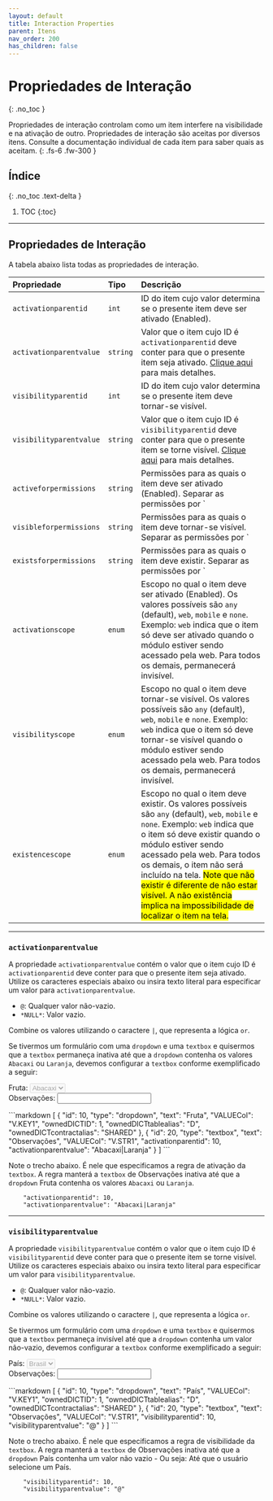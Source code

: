 ```yaml
---
layout: default
title: Interaction Properties
parent: Itens
nav_order: 200
has_children: false
---
```

# Propriedades de Interação
{: .no_toc }


Propriedades de interação controlam como um item interfere na visibilidade e na ativação de outro. Propriedades de interação são aceitas por diversos itens. Consulte a documentação individual de cada item para saber quais as aceitam.
{: .fs-6 .fw-300 }

## Índice
{: .no_toc .text-delta }

1. TOC
{:toc}

---


## Propriedades de Interação

A tabela abaixo lista todas as propriedades de interação.

| Propriedade           | Tipo      | Descrição                                                        |
|:----------------------|:----------|:-----------------------------------------------------------------|
| `activationparentid`  | `int`     |ID do item cujo valor determina se o presente item deve ser ativado (Enabled). 
| `activationparentvalue`| `string` |Valor que o item cujo ID é `activationparentid` deve conter para que o presente item seja ativado. [Clique aqui](#activationparentvalue) para mais detalhes. 
| `visibilityparentid`  | `int`     |ID do item cujo valor determina se o presente item deve tornar-se visível. 
| `visibilityparentvalue`| `string` |Valor que o item cujo ID é `visibilityparentid` deve conter para que o presente item se torne visível. [Clique aqui](#visibilityparentvalue) para mais detalhes.
| `activeforpermissions`| `string`  |Permissões para as quais o item deve ser ativado (Enabled). Separar as permissões por `|`. Exemplo: `1|5|7` indica que o item só deve ser ativado para usuários que possuam as permissões `1`,  `5` ou `7`. Para todos os demais, permanecerá inativo. 
| `visibleforpermissions`| `string`  |Permissões para as quais o item deve tornar-se visível. Separar as permissões por `|`. Exemplo: `1|5|7` indica que o item só deve tornar-se visível para usuários que possuam as permissões `1`,  `5` ou `7`. Para todos os demais, permanecerá invisível. 
| `existsforpermissions`| `string`  |Permissões para as quais o item deve existir. Separar as permissões por `|`. Exemplo: `1|5|7` indica que o item só deve existir para usuários que possuam as permissões `1`,  `5` ou `7`. Para todos os demais, o item não será incluído na tela. <mark>Note que não existir é diferente de não estar visível. A não existência implica na impossibilidade de localizar o item na tela.</mark>
| `activationscope`     | `enum`    |Escopo no qual o item deve ser ativado (Enabled). Os valores possíveis são `any` (default), `web`, `mobile` e `none`. Exemplo: `web` indica que o item só deve ser ativado quando o módulo estiver sendo acessado pela web. Para todos os demais, permanecerá invisível.
| `visibilityscope`     | `enum`    |Escopo no qual o item deve tornar-se visível. Os valores possíveis são `any` (default), `web`, `mobile` e `none`. Exemplo: `web` indica que o item só deve tornar-se visível quando o módulo estiver sendo acessado pela web.  Para todos os demais, permanecerá invisível.
| `existencescope`     | `enum`    |Escopo no qual o item deve existir. Os valores possíveis são `any` (default), `web`, `mobile` e `none`. Exemplo: `web` indica que o item só deve existir quando o módulo estiver sendo acessado pela web. Para todos os demais, o item não será incluído na tela. <mark>Note que não existir é diferente de não estar visível. A não existência implica na impossibilidade de localizar o item na tela.</mark>

---

### `activationparentvalue`

A propriedade `activationparentvalue` contém o valor que o item cujo ID é `activationparentid` deve conter para que o presente item seja ativado. Utilize os caracteres especiais abaixo ou insira texto literal para especificar um valor para `activationparentvalue`.

- `@`: Qualquer valor não-vazio.
- `*NULL*`: Valor vazio.

Combine os valores utilizando o caractere `|`, que representa a lógica `or`.

Se tivermos um formulário com uma `dropdown` e uma `textbox` e quisermos que a `textbox` permaneça inativa até que a `dropdown` contenha os valores `Abacaxi` ou `Laranja`, devemos configurar a `textbox` conforme exemplificado a seguir:

<div class="code-example" markdown="1">

Fruta: <select disabled>
        <option value="Abacaxi">Abacaxi</option>
        <option value="Laranja">Laranja</option>
        <option value="Mamão">Mamão</option>
        <option value="Banana">Banana</option>
      </select>
<br/>
Observações: <input />

</div>
```markdown
[
  {
    "id": 10,
    "type": "dropdown",
    "text": "Fruta",
    "VALUECol": "V.KEY1",
    "ownedDICTID": 1,
    "ownedDICTtablealias": "D",
    "ownedDICTcontractalias": "SHARED"
  },
  {
    "id": 20,
    "type": "textbox",
    "text": "Observações",
    "VALUECol": "V.STR1",
    "activationparentid": 10,
    "activationparentvalue": "Abacaxi|Laranja"
  }
]
```

Note o trecho abaixo. É nele que especificamos a regra de ativação da `textbox`. A regra manterá a `textbox` de Observações inativa até que a `dropdown` Fruta contenha os valores `Abacaxi` ou `Laranja`.

```
    "activationparentid": 10,
    "activationparentvalue": "Abacaxi|Laranja"
```

---

### `visibilityparentvalue`

A propriedade `visibilityparentvalue` contém o valor que o item cujo ID é `visibilityparentid` deve conter para que o presente item se torne visível. Utilize os caracteres especiais abaixo ou insira texto literal para especificar um valor para `visibilityparentvalue`.

- `@`: Qualquer valor não-vazio.
- `*NULL*`: Valor vazio.

Combine os valores utilizando o caractere `|`, que representa a lógica `or`.

Se tivermos um formulário com uma `dropdown` e uma `textbox` e quisermos que a `textbox` permaneça invisível até que a `dropdown` contenha um valor não-vazio, devemos configurar a `textbox` conforme exemplificado a seguir:

<div class="code-example" markdown="1">

País: <select disabled>
        <option value="Brasil">Brasil</option>
      </select>
<br/>
Observações: <input />

</div>
```markdown
[
  {
    "id": 10,
    "type": "dropdown",
    "text": "País",
    "VALUECol": "V.KEY1",
    "ownedDICTID": 1,
    "ownedDICTtablealias": "D",
    "ownedDICTcontractalias": "SHARED"
  },
  {
    "id": 20,
    "type": "textbox",
    "text": "Observações",
    "VALUECol": "V.STR1",
    "visibilityparentid": 10,
    "visibilityparentvalue": "@"
  }
]
```

Note o trecho abaixo. É nele que especificamos a regra de visibilidade da `textbox`. A regra manterá a `textbox` de Observações inativa até que a `dropdown` País contenha um valor não vazio - Ou seja: Até que o usuário selecione um País.

```
    "visibilityparentid": 10,
    "visibilityparentvalue": "@"
```



